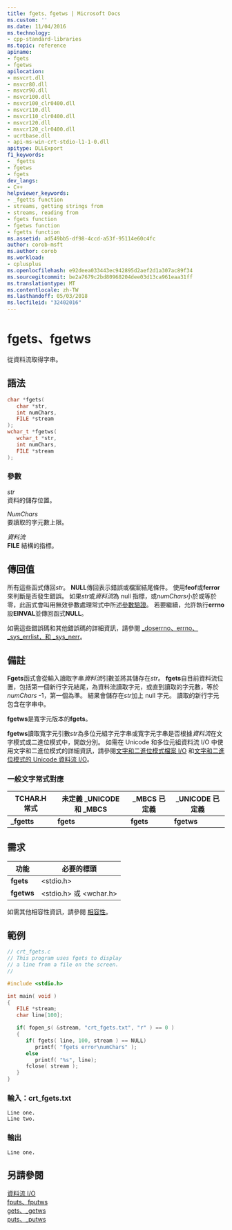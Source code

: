 ```yaml
---
title: fgets、fgetws | Microsoft Docs
ms.custom: ''
ms.date: 11/04/2016
ms.technology:
- cpp-standard-libraries
ms.topic: reference
apiname:
- fgets
- fgetws
apilocation:
- msvcrt.dll
- msvcr80.dll
- msvcr90.dll
- msvcr100.dll
- msvcr100_clr0400.dll
- msvcr110.dll
- msvcr110_clr0400.dll
- msvcr120.dll
- msvcr120_clr0400.dll
- ucrtbase.dll
- api-ms-win-crt-stdio-l1-1-0.dll
apitype: DLLExport
f1_keywords:
- _fgetts
- fgetws
- fgets
dev_langs:
- C++
helpviewer_keywords:
- _fgetts function
- streams, getting strings from
- streams, reading from
- fgets function
- fgetws function
- fgetts function
ms.assetid: ad549bb5-df98-4ccd-a53f-95114e60c4fc
author: corob-msft
ms.author: corob
ms.workload:
- cplusplus
ms.openlocfilehash: e92deea033443ec942895d2aef2d1a307ac89f34
ms.sourcegitcommit: be2a7679c2bd80968204dee03d13ca961eaa31ff
ms.translationtype: MT
ms.contentlocale: zh-TW
ms.lasthandoff: 05/03/2018
ms.locfileid: "32402016"
---
```

# <a name="fgets-fgetws"></a>fgets、fgetws

從資料流取得字串。

## <a name="syntax"></a>語法

```C
char *fgets(
   char *str,
   int numChars,
   FILE *stream
);
wchar_t *fgetws(
   wchar_t *str,
   int numChars,
   FILE *stream
);
```

### <a name="parameters"></a>參數

*str*<br/>
資料的儲存位置。

*NumChars*<br/>
要讀取的字元數上限。

*資料流*<br/>
**FILE** 結構的指標。

## <a name="return-value"></a>傳回值

所有這些函式傳回*str*。 **NULL**傳回表示錯誤或檔案結尾條件。 使用**feof**或**ferror**來判斷是否發生錯誤。 如果*str*或*資料流*為 null 指標，或*numChars*小於或等於零，此函式會叫用無效參數處理常式中所述[參數驗證](../../c-runtime-library/parameter-validation.md)。 若要繼續，允許執行**errno**設**EINVAL**並傳回函式**NULL**。

如需這些錯誤碼和其他錯誤碼的詳細資訊，請參閱 [_doserrno、errno、_sys_errlist，和 _sys_nerr](../../c-runtime-library/errno-doserrno-sys-errlist-and-sys-nerr.md)。

## <a name="remarks"></a>備註

**Fgets**函式會從輸入讀取字串*資料流*引數並將其儲存在*str*。 **fgets**自目前資料流位置，包括第一個新行字元結尾，為資料流讀取字元，或直到讀取的字元數，等於*numChars* -1，第一個為準。 結果會儲存在*str*加上 null 字元。 讀取的新行字元包含在字串中。

**fgetws**是寬字元版本的**fgets**。

**fgetws**讀取寬字元引數*str*為多位元組字元字串或寬字元字串是否根據*資料流*在文字模式或二進位模式中，開啟分別。 如需在 Unicode 和多位元組資料流 I/O 中使用文字和二進位模式的詳細資訊，請參閱[文字和二進位模式檔案 I/O](../../c-runtime-library/text-and-binary-mode-file-i-o.md) 和[文字和二進位模式的 Unicode 資料流 I/O](../../c-runtime-library/unicode-stream-i-o-in-text-and-binary-modes.md)。

### <a name="generic-text-routine-mappings"></a>一般文字常式對應

|TCHAR.H 常式|未定義 _UNICODE 和 _MBCS|_MBCS 已定義|_UNICODE 已定義|
|---------------------|------------------------------------|--------------------|-----------------------|
|**_fgetts**|**fgets**|**fgets**|**fgetws**|

## <a name="requirements"></a>需求

|功能|必要的標頭|
|--------------|---------------------|
|**fgets**|\<stdio.h>|
|**fgetws**|\<stdio.h> 或 \<wchar.h>|

如需其他相容性資訊，請參閱 [相容性](../../c-runtime-library/compatibility.md)。

## <a name="example"></a>範例

```C
// crt_fgets.c
// This program uses fgets to display
// a line from a file on the screen.
//

#include <stdio.h>

int main( void )
{
   FILE *stream;
   char line[100];

   if( fopen_s( &stream, "crt_fgets.txt", "r" ) == 0 )
   {
      if( fgets( line, 100, stream ) == NULL)
         printf( "fgets error\numChars" );
      else
         printf( "%s", line);
      fclose( stream );
   }
}
```

### <a name="input-crtfgetstxt"></a>輸入：crt_fgets.txt

```Input
Line one.
Line two.
```

### <a name="output"></a>輸出

```Output
Line one.
```

## <a name="see-also"></a>另請參閱

[資料流 I/O](../../c-runtime-library/stream-i-o.md)<br/>
[fputs、fputws](fputs-fputws.md)<br/>
[gets、_getws](../../c-runtime-library/gets-getws.md)<br/>
[puts、_putws](puts-putws.md)<br/>

